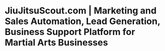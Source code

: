 # JiuJitsuScout.com | Marketing and Sales Automation, Lead Generation, Business Support Platform for Martial Arts Businesses
